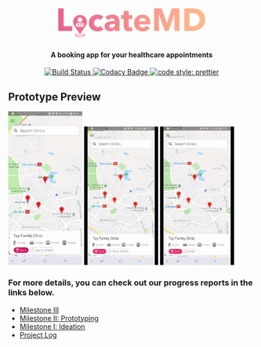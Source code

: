 <h1 align="center">
  <img src="https://github.com/yujiatay/LocateMD/blob/master/assets/logos/logo_raster_300x59.png">
</h1>

<h4 align="center">A booking app for your healthcare appointments</h4>

<p align="center">
  <a href="https://travis-ci.org/yujiatay/LocateMD">
      <img src="https://travis-ci.org/yujiatay/LocateMD.svg?branch=master" alt="Build Status">
  </a>
  <a href="https://www.codacy.com/app/yujiatay/LocateMD?utm_source=github.com&amp;utm_medium=referral&amp;utm_content=yujiatay/LocateMD&amp;utm_campaign=Badge_Grade">
      <img src="https://api.codacy.com/project/badge/Grade/fdb6ca58d9e344139519a1f6985420d8" alt="Codacy Badge">
  </a>
    <a href="https://github.com/prettier/prettier">
      <img src="https://img.shields.io/badge/code_style-prettier-ff69b4.svg" alt="code style: prettier">
  </a>
</p>

## Prototype Preview

<div>
    <img src="https://raw.githubusercontent.com/yujiatay/LocateMD/master/docs/videos/search%20bar.gif" width="30%"/>
    <img src="https://raw.githubusercontent.com/yujiatay/LocateMD/master/docs/videos/swiper.gif" width="30%"/>
    <img src="https://raw.githubusercontent.com/yujiatay/LocateMD/master/docs/videos/booking.gif" width="30%"/>
</div>

### For more details, you can check out our progress reports in the links below.

- [Milestone III](https://github.com/yujiatay/LocateMD/wiki/Orbital-Milestone-III)
- [Milestone II: Prototyping](https://github.com/yujiatay/LocateMD/wiki/Orbital-Milestone-II)
- [Milestone I: Ideation](https://github.com/yujiatay/LocateMD/wiki/Orbital-Milestone-I)
- [Project Log](https://github.com/yujiatay/LocateMD/wiki/Project-Log)
